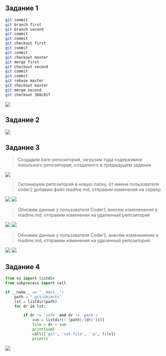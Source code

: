 ## Задание 1
```bash
git commit
git branch first
git branch second
git commit
git commit
git checkout first
git commit
git commit
git checkout master
git merge first
git checkout second
git commit
git commit
git rebase master
git checkout master
git merge second
git checkout 368c81f
```

<image src="https://github.com/user-attachments/assets/d93efa87-98cd-46c2-9fc7-c64466d07bbb">

## Задание 2
<image src="https://github.com/user-attachments/assets/796f8461-80a9-409a-8d13-ebbb6a7207cf">

## Задание 3
>Cоздадим bare-репозиторий, загрузим туда содержимое локального репозитория, созданного в предыдущем задании
<image src="https://github.com/user-attachments/assets/2655e8f9-c245-4011-8f7a-f556df27505d">

>Склонируем репозиторий в новую папку, от имени пользователя coder2 добавим файл readme.md, отправим изменения на сервер
<image src="https://github.com/user-attachments/assets/187dbfb7-8aff-448f-b1e2-c841232682fc">
<image src="https://github.com/user-attachments/assets/2c59b391-a873-4444-a988-eccf0cd218a1">

>Обновим данные у пользователя Coder1, внесем измененения в readme.md, отправим изменения на удаленный репозиторий
<image src="https://github.com/user-attachments/assets/95fadd24-1233-4031-a67b-6fa88b962be2">
<image src="https://github.com/user-attachments/assets/ca018c40-2422-496d-8fc1-be3a715d7844">

>Обновим данные у пользователя Coder2, внесем измененения в readme.md, отправим изменения на удаленный репозиторий
<image src="https://github.com/user-attachments/assets/273f9bd4-178f-45de-8425-eb98ad9751d6">
<image src="https://github.com/user-attachments/assets/9c55b739-e842-42e1-a79c-607692358300">

## Задание 4
```python
from os import listdir
from subprocess import call

if __name__ == '__main__':
    path = ".git/objects"
    lst = listdir(path)
    for dr in lst:

        if dr != 'info' and dr != 'pack':
            sum = listdir(f'{path}/{dr}')[0]
            file = dr + sum
            print(sum)
            call(['git', 'cat-file', '-p', file])
            print()
```
<image src="https://github.com/user-attachments/assets/018df202-9383-4b6c-a377-0225399c7ca7">




